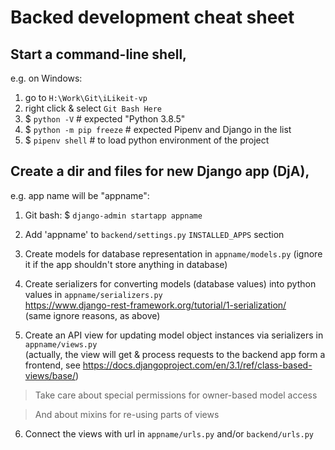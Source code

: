 # Backed development cheat sheet


## Start a command-line shell,
e.g. on Windows:  
1. go to `H:\Work\Git\iLikeit-vp`  
2. right click & select `Git Bash Here`
3. $ `python -V` # expected "Python 3.8.5"
4. $ `python -m pip freeze` # expected Pipenv and Django in the list
5. $ `pipenv shell` # to load python environment of the project


## Create a dir and files for new Django app (DjA),  
e.g. app name will be "appname":

1. Git bash: $ `django-admin startapp appname`

2. Add 'appname' to `backend/settings.py` `INSTALLED_APPS` section  

3. Create models for database representation in `appname/models.py`   (ignore it if the app shouldn't store anything in database)  

4. Create serializers for converting models (database values) into python values in `appname/serializers.py`  
https://www.django-rest-framework.org/tutorial/1-serialization/  
(same ignore reasons, as above)  

5. Create an API view for updating model object instances via serializers in `appname/views.py`  
(actually, the view will get & process requests to the backend app form a frontend, see https://docs.djangoproject.com/en/3.1/ref/class-based-views/base/)

> Take care about special permissions for owner-based model access

> And about mixins for re-using parts of views

6. Connect the views with url in `appname/urls.py` and/or `backend/urls.py`
